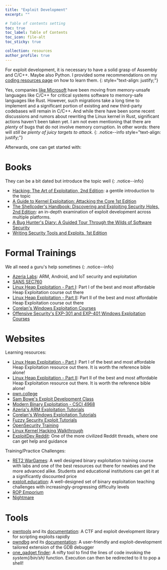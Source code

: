 ```yaml
---
title: "Exploit Development"
excerpt: ""

# Table of contents setting
toc: true
toc_label: Table of Contents
toc_icon: file-alt
toc_sticky: true

collection: resources
author_profile: true
---
```


For exploit development, it is necessary to have a solid grasp of Assembly and C/C++. Maybe also Python. I provided some recommendations on my [coding resources page](https://secnate.github.io/resources/coding/) on how to learn them.
{: style="text-align: justify;"}

Yes, companies [like Microsoft](https://thenewstack.io/microsoft-rust-is-the-industrys-best-chance-at-safe-systems-programming/) have been moving from memory-unsafe languages like C/C++ for critical systems software to memory-safe languages like Rust. However, such migrations take a long time to implement and a significant portion of existing and new third-party codebases will remain in C/C++. And while there have been some recent discussions and rumors about rewriting the Linux kernel in Rust, significant actions haven't been taken yet. I am not even mentioning that there are _plenty_ of bugs that do not involve memory corruption. In other words: there will _still be plenty of juicy targets to attack._
{: .notice--info style="text-align: justify;"}

Afterwards, one can get started with:

# Books

They can be a bit dated but introduce the topic well
{: .notice--info}

- [Hacking: The Art of Exploitation, 2nd Edition](https://www.amazon.com/Hacking-Art-Exploitation-Jon-Erickson-ebook/dp/B004OEJN3I): a gentile introduction to the topic
- [A Guide to Kernel Exploitation: Attacking the Core 1st Edition](https://www.amazon.com/Guide-Kernel-Exploitation-Attacking-Core/dp/1597494860)
- [The Shellcoder's Handbook: Discovering and Exploiting Security Holes, 2nd Edition](https://www.amazon.com/The-Shellcoders-Handbook-Discovering-Exploiting/dp/047008023X): an in-depth examination of exploit development across multiple platforms. 
- [A Bug Hunter's Diary: A Guided Tour Through the Wilds of Software Security](https://www.amazon.com/Bug-Hunters-Diary-Software-Security/dp/1593273851)
- [Writing Security Tools and Exploits, 1st Edition](https://www.amazon.com/Writing-Security-Tools-Exploits-Foster/dp/1597499978)

# Formal Trainings

We all need a guru's help sometimes
{: .notice--info}

- [Azeria Labs](https://azeria-labs.com/): ARM, Android, and IoT security and exploitation
- [SANS SEC760](https://www.sans.org/cyber-security-courses/advanced-exploit-development-penetration-testers/)
- [Linux Heap Exploitation - Part I](https://www.udemy.com/course/linux-heap-exploitation-part-1/): Part I of the best and most affordable Heap Exploitation course out there
- [Linux Heap Exploitation - Part II](https://www.udemy.com/course/linux-heap-exploitation-part-2/): Part II of the best and most affordable Heap Exploitation course out there
- [Corelan's Windows Exploitation Courses](https://www.corelan-training.com/)
- [Offensive Security's EXP-301 and EXP-401 Windows Exploitation Courses](https://www.offensive-security.com/courses-and-certifications/)

# Websites

Learning resources:
- [Linux Heap Exploitation - Part I](https://www.udemy.com/course/linux-heap-exploitation-part-1/): Part I of the best and most affordable Heap Exploitation resource out there. It is worth the reference bible alone!
- [Linux Heap Exploitation - Part II](https://www.udemy.com/course/linux-heap-exploitation-part-2/): Part II of the best and most affordable Heap Exploitation resource out there. It is worth the reference bible alone!
- [pwn.college](https://pwn.college/)
- [Sam Bowe's Exploit Development Class](https://samsclass.info/127/127_F18.shtml)
- [Modern Binary Exploitation - CSCI 4968](https://github.com/RPISEC/MBE)
- [Azeria's ARM Exploitation Tutorials](https://azeria-labs.com/)
- [Corelan's Windows Exploitation Tutorials](https://www.corelan.be/)
- [Fuzzy Security Exploit Tutorials](http://www.fuzzysecurity.com/tutorials.html)
- [OpenSecurity Training](http://opensecuritytraining.info/Training.html)
- [Linux Kernel Hacking Walkthrough](https://blog.lexfo.fr/tag/step-by-step.html)
- [ExploitDev Reddit](https://www.reddit.com/r/ExploitDev/): One of the more civilized Reddit threads, where one can get help and guidance

Training/Practice Challenges:
- [RET2 WarGames](https://wargames.ret2.systems/#features): A well designed binary exploitation training course with labs and one of the best resources out there for newbies and the more advanced alike. Students and educational institutions can get it at a significantly discounted price
- [exploit.education](https://exploit.education/): A well-designed set of binary exploitation teaching challenges with increasingly-progressing difficulty levels
- [ROP Emporium](https://ropemporium.com/)
- [Nightmare](https://guyinatuxedo.github.io/)

# Tools
- [pwntools](https://github.com/Gallopsled/pwntools) and its [documentation](http://docs.pwntools.com/en/stable/): A CTF and exploit development library for scripting exploits rapidly
- [pwndbg](https://github.com/pwndbg/pwndbg) and its [documentation](https://browserpwndbg.readthedocs.io/en/docs/): A user-friendly and exploit-development tailored extension of the GDB debugger 
- [one_gadget finder](https://github.com/david942j/one_gadget): A nifty tool to find the lines of
 code invoking the _system(/bin/sh)_ function. Execution can then be redirected to it to pop a shell!

